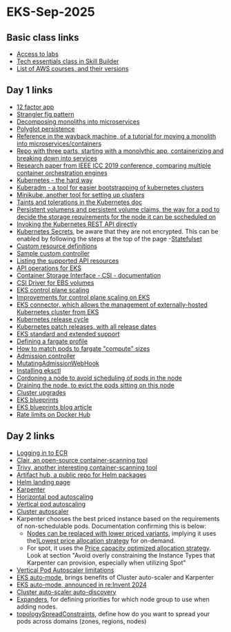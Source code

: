 # EKS-Sep-2025

## Basic class links
- [Access to labs](https://us-east-1.student.classrooms.aws.training/class/ilt%23993gWqWpH418btnNc7ndvY)
- [Tech essentials class in Skill Builder](https://skillbuilder.aws/learn/K8C2FNZM6X/aws-technical-essentials/N7Q3SXQCDY)
- [List of AWS courses, and their versions](https://releases.awstc.com/?language=EN)

## Day 1 links
- [12 factor app](https://12factor.net/)
- [Strangler fig pattern](https://martinfowler.com/bliki/StranglerFigApplication.html)
- [Decomposing monoliths into microservices](https://docs.aws.amazon.com/prescriptive-guidance/latest/modernization-decomposing-monoliths/welcome.html)
- [Polyglot persistence](https://martinfowler.com/bliki/PolyglotPersistence.html)
- [Reference in the wayback machine, of a tutorial for moving a monolith into microservices/containers](https://web.archive.org/web/20250702025423/https://aws.amazon.com/tutorials/break-monolith-app-microservices-ecs-docker-ec2/)
- [Repo with three parts, starting with a monolythic app, containerizing and breaking down into services](https://github.com/awslabs/amazon-ecs-nodejs-microservices) 
- [Research paper from IEEE ICC 2019 conference, comparing multiple container orchestration engines](https://isamaljawarneh.github.io/pubs/ICC19.pdf)
- [Kubernetes - the hard way](https://github.com/kelseyhightower/kubernetes-the-hard-way)
- [Kuberadm - a tool for easier bootstrapping of kubernetes clusters](https://kubernetes.io/docs/reference/setup-tools/kubeadm/)
- [Minikube, another tool for setting up clusters](https://minikube.sigs.k8s.io/docs/)
- [Taints and tolerations in the Kubernetes doc](https://kubernetes.io/docs/concepts/scheduling-eviction/taint-and-toleration/)
- [Persistent volumens and persistent volume claims, the way for a pod to decide the storage requirements for the node it can be sccheduled on](https://kubernetes.io/docs/concepts/storage/persistent-volumes/)
- [Invoking the Kubernetes REST API directly](https://kubernetes.io/docs/tasks/administer-cluster/access-cluster-api/)
- [Kubernetes Secrets](https://kubernetes.io/docs/concepts/configuration/secret/), be aware that they are not encrypted. This can be enabled by following the steps at the top of the page
-[Statefulset](https://kubernetes.io/docs/concepts/workloads/controllers/statefulset/)
- [Custom resource definitions](https://kubernetes.io/docs/tasks/extend-kubernetes/custom-resources/custom-resource-definitions/)
- [Sample custom controller](https://github.com/kubernetes/sample-controller/tree/master)
- [Listing the supported API resources](https://kubernetes.io/docs/reference/kubectl/generated/kubectl_api-resources/)
- [API operations for EKS](https://docs.aws.amazon.com/cli/latest/reference/eks/)
- [Container Storage Interface - CSI - documentation](https://kubernetes-csi.github.io/docs/)
- [CSI Driver for EBS volumes](https://github.com/kubernetes-sigs/aws-ebs-csi-driver)
- [EKS control plane scaling](https://docs.aws.amazon.com/eks/latest/best-practices/scale-control-plane.html)
- [Improvements for control plane scaling on EKS](https://aws.amazon.com/blogs/containers/amazon-eks-control-plane-auto-scaling-enhancements-improve-speed-by-4x/)
- [EKS connector, which allows the management of externally-hosted Kubernetes cluster from EKS](https://eksctl.io/usage/eks-connector/)
- [Kubernetes release cycle](https://kubernetes.io/releases/release/#the-release-cycle)
- [Kubernetes patch releases, with all release dates](https://kubernetes.io/releases/patch-releases/)
- [EKS standard and extended support](https://docs.aws.amazon.com/eks/latest/userguide/kubernetes-versions.html)
- [Defining a fargate profile](https://docs.aws.amazon.com/eks/latest/userguide/fargate-profile.html)
- [How to match pods to fargate "compute" sizes](https://docs.aws.amazon.com/eks/latest/userguide/fargate-pod-configuration.html)
- [Admission controller](https://kubernetes.io/docs/reference/access-authn-authz/admission-controllers/)
- [MutatingAdmissionWebHook](https://kubernetes.io/docs/reference/access-authn-authz/admission-controllers/#mutatingadmissionwebhook)
- [Installing eksctl](https://eksctl.io/installation/)
- [Cordoning a node to avoid scheduling of pods in the node](kubernetes.io/docs/reference/kubectl/generated/kubectl_cordon/)
- [Draining the node, to evict the pods sitting on this node](https://kubernetes.io/docs/reference/kubectl/generated/kubectl_drain/)
- [Cluster upgrades](https://docs.aws.amazon.com/eks/latest/best-practices/cluster-upgrades.html)
- [EKS blueprints](https://github.com/aws-ia/terraform-aws-eks-blueprints)
- [EKS blueprints blog article](https://aws.amazon.com/blogs/containers/bootstrapping-clusters-with-eks-blueprints/)
- [Rate limits on Docker Hub](https://aws.amazon.com/blogs/containers/advice-for-customers-dealing-with-docker-hub-rate-limits-and-a-coming-soon-announcement/)

## Day 2 links
- [Logging in to ECR](https://docs.aws.amazon.com/AmazonECR/latest/userguide/registry_auth.html)
- [Clair, an open-source container-scanning tool](https://github.com/quay/clair?tab=readme-ov-file)
- [Trivy, another interesting container-scanning tool](https://github.com/aquasecurity/trivy)
- [Artifact hub, a public repo for Helm packages](https://artifacthub.io/)
- [Helm landing page](https://helm.sh/)
- [Karpenter](https://karpenter.sh/)
- [Horizontal pod autoscaling](https://kubernetes.io/docs/tasks/run-application/horizontal-pod-autoscale/)
- [Vertical pod autoscaling](https://github.com/kubernetes/autoscaler/tree/9f87b78df0f1d6e142234bb32e8acbd71295585a/vertical-pod-autoscaler)
- [Cluster autoscaler](https://github.com/kubernetes/autoscaler/tree/master/cluster-autoscaler)
- Karpenter chooses the best priced instance based on the requirements of non-schedulable pods. Documentation confirming this is below:
  - [Nodes can be replaced with lower priced variants](https://karpenter.sh/docs/concepts/disruption/), implying it uses the][Lowest price allocation strategy](https://docs.aws.amazon.com/AWSEC2/latest/UserGuide/ec2-fleet-allocation-strategy.html#ec2-fleet-allocation-strategies-for-on-demand-instances) for on-demand.
  - For spot, it uses the [Price capacity optimized allocation strategy](https://docs.aws.amazon.com/eks/latest/best-practices/karpenter.html). Look at section "Avoid overly constraining the Instance Types that Karpenter can provision, especially when utilizing Spot"
- [Vertical Pod Autoscaler limitations](https://github.com/kubernetes/autoscaler/blob/master/vertical-pod-autoscaler/docs/known-limitations.md)
- [EKS auto-mode](https://docs.aws.amazon.com/eks/latest/best-practices/automode.html), brings benefits of Cluster auto-scaler and Karpenter
- [EKS auto-mode, announced in re:Invent 2024](https://repost.aws/articles/ARD5LNyUs0SU62qRQcI-fV6A/aws-re-invent-2024-automate-your-entire-kubernetes-cluster-with-amazon-eks-auto-mode)
- [Cluster auto-scaler auto-discovery](https://github.com/kubernetes/autoscaler/tree/master/cluster-autoscaler/cloudprovider/aws#auto-discovery-setup)
- [Expanders](https://github.com/kubernetes/autoscaler/blob/master/cluster-autoscaler/FAQ.md#what-are-expanders), for defining priorities for which node group to use when adding nodes.
- [topologySpreadConstraints](https://kubernetes.io/docs/concepts/scheduling-eviction/topology-spread-constraints/), define how do you want to spread your pods across domains (zones, regions, nodes)
